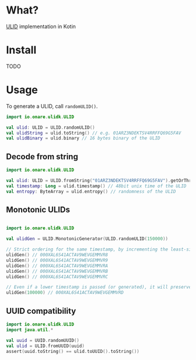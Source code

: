 # What?

[ULID](https://github.com/ulid/spec) implementation in Kotin

# Install

TODO

# Usage

To generate a ULID, call `randomULID()`.

```kotlin
import io.onare.ulidk.ULID

val ulid: ULID = ULID.randomULID()
val ulidString = ulid.toString() // e.g. 01ARZ3NDEKTSV4RRFFQ69G5FAV
val ulidBinary = ulid.binary // 16 bytes binary of the ULID
```

## Decode from string

```kotlin
import io.onare.ulidk.ULID

val ulid: ULID = ULID.fromString("01ARZ3NDEKTSV4RRFFQ69G5FAV").getOrThrow()
val timestamp: Long = ulid.timestamp() // 48bit unix time of the ULID
val entropy: ByteArray = ulid.entropy() // randomness of the ULID
```

## Monotonic ULIDs

```kotlin

import io.onare.ulidk.ULID

val ulidGen = ULID.MonotonicGenerator(ULID.randomULID(150000))

// Strict ordering for the same timestamp, by incrementing the least-significant random bit by 1
ulidGen() // 000XAL6S41ACTAV9WEVGEMMVR8
ulidGen() // 000XAL6S41ACTAV9WEVGEMMVR9
ulidGen() // 000XAL6S41ACTAV9WEVGEMMVRA
ulidGen() // 000XAL6S41ACTAV9WEVGEMMVRB
ulidGen() // 000XAL6S41ACTAV9WEVGEMMVRC

// Even if a lower timestamp is passed (or generated), it will preserve sort order
ulidGen(100000) // 000XAL6S41ACTAV9WEVGEMMVRD
```

## UUID compatibility

```kotlin
import io.onare.ulidk.ULID
import java.util.*

val uuid = UUID.randomUUID()
val ulid = ULID.fromUUID(uuid)
assert(uuid.toString() == ulid.toUUID().toString())
```
